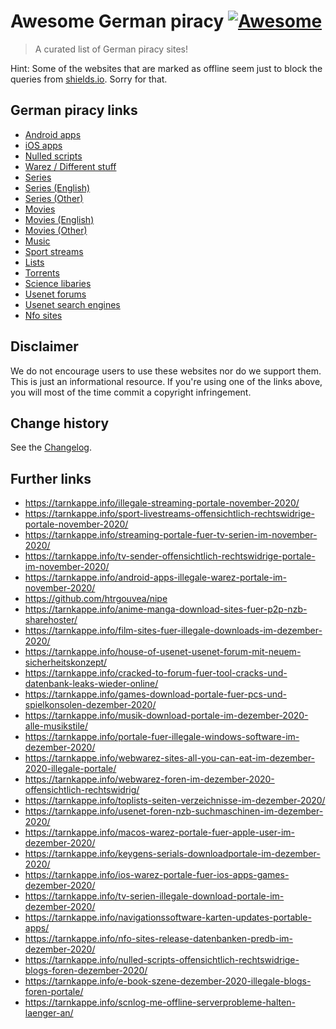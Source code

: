 # Awesome German piracy [![Awesome](https://awesome.re/badge.svg)](https://awesome.re)

> A curated list of German piracy sites!

Hint: Some of the websites that are marked as offline seem just to block the queries from [shields.io](https://shields.io/). Sorry for that.

## German piracy links

* [Android apps](./Pages/AndroidApps.md)
* [iOS apps](.(Pages/iOSApps.md))
* [Nulled scripts](./Pages/NulledScripts.md)
* [Warez / Different stuff](./Pages/Warez.md)
* [Series](./Pages/Series.md)
* [Series (English)](./Pages/Series_English.md)
* [Series (Other)](./Pages/Series_Other.md)
* [Movies](./Pages/Movies.md)
* [Movies (English)](./Pages/Movies_English.md)
* [Movies (Other)](./Pages/Movies_Other.md)
* [Music](./Pages/Music.md)
* [Sport streams](./Pages/SportStreams.md)
* [Lists](./Pages/Lists.md)
* [Torrents](./Pages/Torrents.md)
* [Science libaries](./Pages/ScienceLibaries.md)
* [Usenet forums](./Pages/UsenetForums.md)
* [Usenet search engines](./Pages/UsenetSearchEngines.md)
* [Nfo sites](./Pages/Nfo.md)

## Disclaimer

We do not encourage users to use these websites nor do we support them. This is just an informational resource. If you're using one of the links above, you will most of the time commit a copyright infringement.

Change history
--------------

See the [Changelog](https://github.com/SeppPenner/awesome-german-privacy/blob/master/Changelog.md).

## Further links

* https://tarnkappe.info/illegale-streaming-portale-november-2020/
* https://tarnkappe.info/sport-livestreams-offensichtlich-rechtswidrige-portale-november-2020/
* https://tarnkappe.info/streaming-portale-fuer-tv-serien-im-november-2020/
* https://tarnkappe.info/tv-sender-offensichtlich-rechtswidrige-portale-im-november-2020/
* https://tarnkappe.info/android-apps-illegale-warez-portale-im-november-2020/
* https://github.com/htrgouvea/nipe
* https://tarnkappe.info/anime-manga-download-sites-fuer-p2p-nzb-sharehoster/
* https://tarnkappe.info/film-sites-fuer-illegale-downloads-im-dezember-2020/
* https://tarnkappe.info/house-of-usenet-usenet-forum-mit-neuem-sicherheitskonzept/
* https://tarnkappe.info/cracked-to-forum-fuer-tool-cracks-und-datenbank-leaks-wieder-online/
* https://tarnkappe.info/games-download-portale-fuer-pcs-und-spielkonsolen-dezember-2020/
* https://tarnkappe.info/musik-download-portale-im-dezember-2020-alle-musikstile/
* https://tarnkappe.info/portale-fuer-illegale-windows-software-im-dezember-2020/
* https://tarnkappe.info/webwarez-sites-all-you-can-eat-im-dezember-2020-illegale-portale/
* https://tarnkappe.info/webwarez-foren-im-dezember-2020-offensichtlich-rechtswidrig/
* https://tarnkappe.info/toplists-seiten-verzeichnisse-im-dezember-2020/
* https://tarnkappe.info/usenet-foren-nzb-suchmaschinen-im-dezember-2020/
* https://tarnkappe.info/macos-warez-portale-fuer-apple-user-im-dezember-2020/
* https://tarnkappe.info/keygens-serials-downloadportale-im-dezember-2020/
* https://tarnkappe.info/ios-warez-portale-fuer-ios-apps-games-dezember-2020/
* https://tarnkappe.info/tv-serien-illegale-download-portale-im-dezember-2020/
* https://tarnkappe.info/navigationssoftware-karten-updates-portable-apps/
* https://tarnkappe.info/nfo-sites-release-datenbanken-predb-im-dezember-2020/
* https://tarnkappe.info/nulled-scripts-offensichtlich-rechtswidrige-blogs-foren-dezember-2020/
* https://tarnkappe.info/e-book-szene-dezember-2020-illegale-blogs-foren-portale/
* https://tarnkappe.info/scnlog-me-offline-serverprobleme-halten-laenger-an/